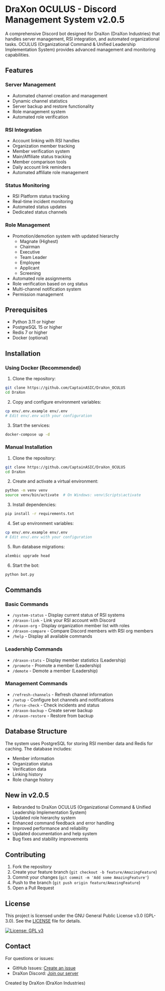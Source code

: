 # DraXon OCULUS - Discord Management System v2.0.5

A comprehensive Discord bot designed for DraXon (DraXon Industries) that handles server management, RSI integration, and automated organizational tasks. OCULUS (Organizational Command & Unified Leadership Implementation System) provides advanced management and monitoring capabilities.

## Features

### Server Management
- Automated channel creation and management
- Dynamic channel statistics
- Server backup and restore functionality
- Role management system
- Automated role verification

### RSI Integration
- Account linking with RSI handles
- Organization member tracking
- Member verification system
- Main/Affiliate status tracking
- Member comparison tools
- Daily account link reminders
- Automated affiliate role management

### Status Monitoring
- RSI Platform status tracking
- Real-time incident monitoring
- Automated status updates
- Dedicated status channels

### Role Management
- Promotion/demotion system with updated hierarchy
  - Magnate (Highest)
  - Chairman
  - Executive
  - Team Leader
  - Employee
  - Applicant
  - Screening
- Automated role assignments
- Role verification based on org status
- Multi-channel notification system
- Permission management

## Prerequisites

- Python 3.11 or higher
- PostgreSQL 15 or higher
- Redis 7 or higher
- Docker (optional)

## Installation

### Using Docker (Recommended)

1. Clone the repository:
```bash
git clone https://github.com/CaptainASIC/DraXon_OCULUS
cd DraXon
```

2. Copy and configure environment variables:
```bash
cp env/.env.example env/.env
# Edit env/.env with your configuration
```

3. Start the services:
```bash
docker-compose up -d
```

### Manual Installation

1. Clone the repository:
```bash
git clone https://github.com/CaptainASIC/DraXon_OCULUS
cd DraXon
```

2. Create and activate a virtual environment:
```bash
python -m venv venv
source venv/bin/activate  # On Windows: venv\Scripts\activate
```

3. Install dependencies:
```bash
pip install -r requirements.txt
```

4. Set up environment variables:
```bash
cp env/.env.example env/.env
# Edit env/.env with your configuration
```

5. Run database migrations:
```bash
alembic upgrade head
```

6. Start the bot:
```bash
python bot.py
```

## Commands

### Basic Commands
- `/system-status` - Display current status of RSI systems
- `/draxon-link` - Link your RSI account with Discord
- `/draxon-org` - Display organization member list with roles
- `/draxon-compare` - Compare Discord members with RSI org members
- `/help` - Display all available commands

### Leadership Commands
- `/draxon-stats` - Display member statistics (Leadership)
- `/promote` - Promote a member (Leadership)
- `/demote` - Demote a member (Leadership)

### Management Commands
- `/refresh-channels` - Refresh channel information
- `/setup` - Configure bot channels and notifications
- `/force-check` - Check incidents and status
- `/draxon-backup` - Create server backup
- `/draxon-restore` - Restore from backup

## Database Structure

The system uses PostgreSQL for storing RSI member data and Redis for caching. The database includes:
- Member information
- Organization status
- Verification data
- Linking history
- Role change history

## New in v2.0.5

- Rebranded to DraXon OCULUS (Organizational Command & Unified Leadership Implementation System)
- Updated role hierarchy system
- Enhanced command feedback and error handling
- Improved performance and reliability
- Updated documentation and help system
- Bug fixes and stability improvements

## Contributing

1. Fork the repository
2. Create your feature branch (`git checkout -b feature/AmazingFeature`)
3. Commit your changes (`git commit -m 'Add some AmazingFeature'`)
4. Push to the branch (`git push origin feature/AmazingFeature`)
5. Open a Pull Request

## License 

This project is licensed under the GNU General Public License v3.0 (GPL-3.0). See the [LICENSE](LICENSE) file for details.

[![License: GPL v3](https://img.shields.io/badge/License-GPLv3-blue.svg)](https://www.gnu.org/licenses/gpl-3.0)

## Contact

For questions or issues:
- GitHub Issues: [Create an issue](https://github.com/CaptainASIC/DraXon_OCULUS/issues)
- DraXon Discord: [Join our server](https://discord.gg/bjFZBRhw8Q)

Created by DraXon (DraXon Industries)
